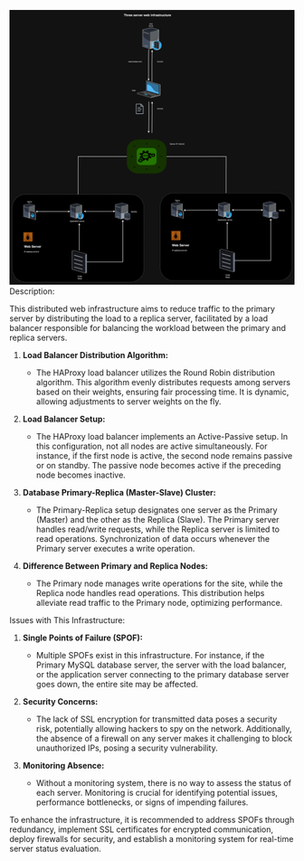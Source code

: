 ![0-simple_web_stack](./1-distributed_web_infrastructure.png)
Description:

This distributed web infrastructure aims to reduce traffic to the primary server by distributing the load to a replica server, facilitated by a load balancer responsible for balancing the workload between the primary and replica servers.

1. **Load Balancer Distribution Algorithm:**
   - The HAProxy load balancer utilizes the Round Robin distribution algorithm. This algorithm evenly distributes requests among servers based on their weights, ensuring fair processing time. It is dynamic, allowing adjustments to server weights on the fly.

2. **Load Balancer Setup:**
   - The HAProxy load balancer implements an Active-Passive setup. In this configuration, not all nodes are active simultaneously. For instance, if the first node is active, the second node remains passive or on standby. The passive node becomes active if the preceding node becomes inactive.

3. **Database Primary-Replica (Master-Slave) Cluster:**
   - The Primary-Replica setup designates one server as the Primary (Master) and the other as the Replica (Slave). The Primary server handles read/write requests, while the Replica server is limited to read operations. Synchronization of data occurs whenever the Primary server executes a write operation.

4. **Difference Between Primary and Replica Nodes:**
   - The Primary node manages write operations for the site, while the Replica node handles read operations. This distribution helps alleviate read traffic to the Primary node, optimizing performance.

Issues with This Infrastructure:

1. **Single Points of Failure (SPOF):**
   - Multiple SPOFs exist in this infrastructure. For instance, if the Primary MySQL database server, the server with the load balancer, or the application server connecting to the primary database server goes down, the entire site may be affected.

2. **Security Concerns:**
   - The lack of SSL encryption for transmitted data poses a security risk, potentially allowing hackers to spy on the network. Additionally, the absence of a firewall on any server makes it challenging to block unauthorized IPs, posing a security vulnerability.

3. **Monitoring Absence:**
   - Without a monitoring system, there is no way to assess the status of each server. Monitoring is crucial for identifying potential issues, performance bottlenecks, or signs of impending failures.

To enhance the infrastructure, it is recommended to address SPOFs through redundancy, implement SSL certificates for encrypted communication, deploy firewalls for security, and establish a monitoring system for real-time server status evaluation.
